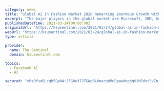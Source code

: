 ```yaml
---
category: news
title: "Global AI in Fashion Market 2020 Remarking Enormous Growth with Recent Trends & Demand"
excerpt: "The major players in the global market are Microsoft, IBM, Google, Facebook, Adobe, AWS, SAP, Oracle, Huawei, Vue.ai, Catchoom, Heuritech ... latest technological advancements. Zion Market Research is an obligated company. We create futuristic, cutting ..."
publishedDateTime: 2021-03-24T00:00:00Z
originalUrl: "https://ksusentinel.com/2021/03/24/global-ai-in-fashion-market-2020-remarking-enormous-growth-with-recent-trends-demand/"
webUrl: "https://ksusentinel.com/2021/03/24/global-ai-in-fashion-market-2020-remarking-enormous-growth-with-recent-trends-demand/"
type: article

provider:
  name: The Sentinel
  domain: ksusentinel.com

topics:
  - Facebook AI
  - AI

secured: "vMzOfsoBLcgh5Gp04+25GHeX7JTGWp6LUmacgWMuRpawdogdqViNSdvtlvZni6DD/lmJPGMz+0NA3EcxaLmCgLIbtsTZVmRY2kUhwFzggnql11RL4488wg2Eo91X8KnkDonJYYEtwgKOE+Ke3Bix5qHEzOCROW6nMYh3eV64hywwzKe72hR7Rsgwry8KkBC5JA3Y+I6o5Q3DF7+he7AUlZexUQouokEK+DbP0HyejukcKusDnju5nTX5g0B/H/PJkYUiEWysBEmwlSe0pDZQ3fsBOLG1t7I44Y5234cq+o8tmrAWkMHevaYLoyD+585R/lv650qQ/RBBf4Xq+MC6H7ohSc/VvWAc/3da7AzlyUQ=;BxWZUUmVu6ttt9yH1O3lHw=="
---
```


